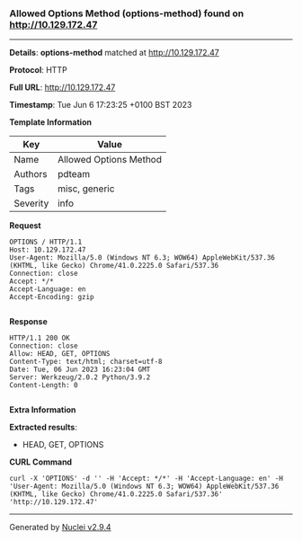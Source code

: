 ### Allowed Options Method (options-method) found on http://10.129.172.47
---
**Details**: **options-method**  matched at http://10.129.172.47

**Protocol**: HTTP

**Full URL**: http://10.129.172.47

**Timestamp**: Tue Jun 6 17:23:25 +0100 BST 2023

**Template Information**

| Key | Value |
|---|---|
| Name | Allowed Options Method |
| Authors | pdteam |
| Tags | misc, generic |
| Severity | info |

**Request**
```http
OPTIONS / HTTP/1.1
Host: 10.129.172.47
User-Agent: Mozilla/5.0 (Windows NT 6.3; WOW64) AppleWebKit/537.36 (KHTML, like Gecko) Chrome/41.0.2225.0 Safari/537.36
Connection: close
Accept: */*
Accept-Language: en
Accept-Encoding: gzip


```

**Response**
```http
HTTP/1.1 200 OK
Connection: close
Allow: HEAD, GET, OPTIONS
Content-Type: text/html; charset=utf-8
Date: Tue, 06 Jun 2023 16:23:04 GMT
Server: Werkzeug/2.0.2 Python/3.9.2
Content-Length: 0


```

**Extra Information**

**Extracted results**:

- HEAD, GET, OPTIONS



**CURL Command**
```
curl -X 'OPTIONS' -d '' -H 'Accept: */*' -H 'Accept-Language: en' -H 'User-Agent: Mozilla/5.0 (Windows NT 6.3; WOW64) AppleWebKit/537.36 (KHTML, like Gecko) Chrome/41.0.2225.0 Safari/537.36' 'http://10.129.172.47'
```
---
Generated by [Nuclei v2.9.4](https://github.com/projectdiscovery/nuclei)